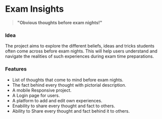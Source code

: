 # Exam Insights

> **"Obvious thoughts before exam nights!"**


### Idea

The project aims to explore the different beliefs, ideas and tricks students often come across before exam nights. This will help users understand and navigate the realities of such experiences during exam time preparations.


### Features
- List of thoughts that come to mind before exam nights.
- The fact behind every thought with pictorial description.
- A mobile Responsive project.
- A Login page for users.
- A platform to add and edit own experiences.
- Enability to share every thought and fact to others.
- Ability to Share every thought and fact behind it to others.